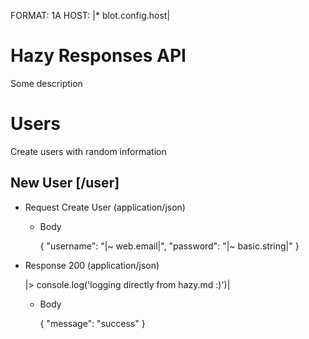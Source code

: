 FORMAT: 1A
HOST: |* blot.config.host|

# Hazy Responses API
Some description

# Users
Create users with random information

## New User [/user]

+ Request Create User (application/json)

    + Body

        { "username": "|~ web.email|", "password": "|~ basic.string|" }

+ Response 200 (application/json)

    |> console.log('logging directly from hazy.md :)')|

    + Body

        { "message": "success" }
